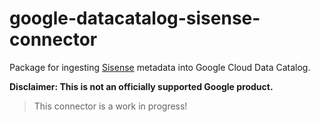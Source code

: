 # google-datacatalog-sisense-connector

Package for ingesting [Sisense](https://www.sisense.com/) metadata into Google
Cloud Data Catalog.

**Disclaimer: This is not an officially supported Google product.**

> This connector is a work in progress!
